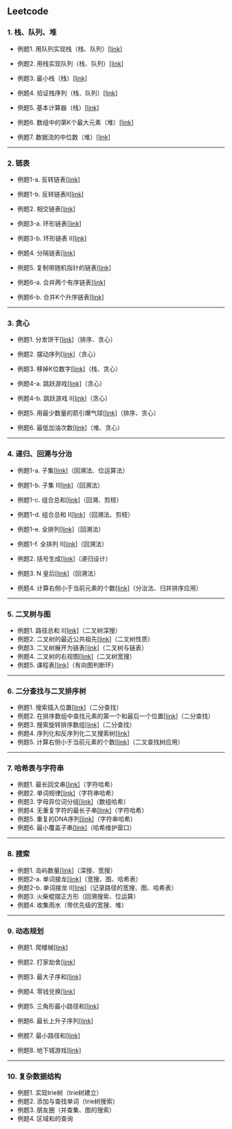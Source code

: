 ## Leetcode

### 1. 栈、队列、堆

- 例题1. 用队列实现栈（栈、队列）[[link]](https://leetcode-cn.com/problems/implement-stack-using-queues/)

- 例题2. 用栈实现队列（栈、队列）[[link]](https://leetcode-cn.com/problems/implement-queue-using-stacks/)

- 例题3. 最小栈（栈）[[link]](https://leetcode-cn.com/problems/min-stack/)

- 例题4. 验证栈序列（栈、队列）[[link]](https://leetcode-cn.com/problems/validate-stack-sequences/)

- 例题5. 基本计算器（栈）[[link]](https://leetcode-cn.com/problems/basic-calculator/)

- 例题6. 数组中的第K个最大元素（堆）[[link]](https://leetcode-cn.com/problems/kth-largest-element-in-an-array/)

- 例题7. 数据流的中位数（堆）[[link]](https://leetcode-cn.com/problems/find-median-from-data-stream/)

------------------------

### 2. 链表

- 例题1-a. 反转链表[[link]](https://leetcode-cn.com/problems/reverse-linked-list/)

- 例题1-b. 反转链表II[[link]](https://leetcode-cn.com/problems/reverse-linked-list-ii/)

- 例题2. 相交链表[[link]](https://leetcode-cn.com/problems/intersection-of-two-linked-lists/)

- 例题3-a. 环形链表[[link]](https://leetcode-cn.com/problems/linked-list-cycle/)

- 例题3-b. 环形链表 II[[link]](https://leetcode-cn.com/problems/linked-list-cycle-ii/)

- 例题4. 分隔链表[[link]](https://leetcode-cn.com/problems/partition-list/)

- 例题5. 复制带随机指针的链表[[link]](https://leetcode-cn.com/problems/copy-list-with-random-pointer/)

- 例题6-a. 合并两个有序链表[[link]](https://leetcode-cn.com/problems/merge-two-sorted-lists/)

- 例题6-b. 合并K个升序链表[[link]](https://leetcode-cn.com/problems/merge-k-sorted-lists/)

------------

### 3. 贪心

- 例题1. 分发饼干[[link]](https://leetcode-cn.com/problems/assign-cookies/)（排序、贪心）

- 例题2. 摆动序列[[link]](https://leetcode-cn.com/problems/wiggle-subsequence/)（贪心）

- 例题3. 移掉K位数字[[link]](https://leetcode-cn.com/problems/remove-k-digits/)（栈、贪心）

- 例题4-a. 跳跃游戏[[link]](https://leetcode-cn.com/problems/jump-game/)（贪心）

- 例题4-b. 跳跃游戏 II[[link]](https://leetcode-cn.com/problems/jump-game-ii/)（贪心）

- 例题5. 用最少数量的箭引爆气球[[link]](https://leetcode-cn.com/problems/minimum-number-of-arrows-to-burst-balloons/)（排序、贪心）

- 例题6. 最低加油次数[[link]](https://leetcode-cn.com/problems/minimum-number-of-refueling-stops/)（堆、贪心）

-------------------

### 4. 递归、回溯与分治

- 例题1-a. 子集[[link]](https://leetcode-cn.com/problems/subsets/)（回溯法、位运算法）

- 例题1-b. 子集 II[[link]](https://leetcode-cn.com/problems/subsets-ii/)（回溯法）

- 例题1-c. 组合总和[[link]](https://leetcode-cn.com/problems/combination-sum/)（回溯、剪枝）

- 例题1-d. 组合总和 II[[link]](https://leetcode-cn.com/problems/combination-sum-ii/)（回溯法、剪枝）

- 例题1-e. 全排列[[link]](https://leetcode-cn.com/problems/permutations/)（回溯法）

- 例题1-f. 全排列 II[[link]](https://leetcode-cn.com/problems/permutations-ii/)（回溯法）

- 例题2. 括号生成[[link]](https://leetcode-cn.com/problems/generate-parentheses/)（递归设计）

- 例题3. N 皇后[[link]](https://leetcode-cn.com/problems/n-queens/)（回溯法）

- 例题4. 计算右侧小于当前元素的个数[[link]](https://leetcode-cn.com/problems/count-of-smaller-numbers-after-self/)（分治法、归并排序应用）

--------------

### 5. 二叉树与图

- 例题1. 路径总和 II[[link]](https://leetcode-cn.com/problems/path-sum-ii/)（二叉树深搜）
- 例题2. 二叉树的最近公共祖先[[link]](https://leetcode-cn.com/problems/lowest-common-ancestor-of-a-binary-tree/)（二叉树性质）
- 例题3. 二叉树展开为链表[[link]](https://leetcode-cn.com/problems/flatten-binary-tree-to-linked-list/)（二叉树与链表）
- 例题4. 二叉树的右视图[[link]](https://leetcode-cn.com/problems/binary-tree-right-side-view/)（二叉树宽搜）
- 例题5. 课程表[[link]](https://leetcode-cn.com/problems/course-schedule/)（有向图判断环）

----------------

### 6. 二分查找与二叉排序树

- 例题1. 搜索插入位置[[link]](https://leetcode-cn.com/problems/search-insert-position/)（二分查找）
- 例题2. 在排序数组中查找元素的第一个和最后一个位置[[link]](https://leetcode-cn.com/problems/find-first-and-last-position-of-element-in-sorted-array/)（二分查找）
- 例题3. 搜索旋转排序数组[[link]](https://leetcode-cn.com/problems/search-in-rotated-sorted-array/)（二分查找）
- 例题4. 序列化和反序列化二叉搜索树[[link]](https://leetcode-cn.com/problems/serialize-and-deserialize-bst/)
- 例题5. 计算右侧小于当前元素的个数[[link]](https://leetcode-cn.com/problems/count-of-smaller-numbers-after-self/)（二叉查找树应用）

-----------

### 7. 哈希表与字符串

- 例题1. 最长回文串[[link]](https://leetcode-cn.com/problems/longest-palindrome/)（字符哈希）
- 例题2. 单词规律[[link]](https://leetcode-cn.com/problems/word-pattern/)（字符串哈希）
- 例题3. 字母异位词分组[[link]](https://leetcode-cn.com/problems/group-anagrams/)（数组哈希）
- 例题4. 无重复字符的最长子串[[link]](https://leetcode-cn.com/problems/longest-substring-without-repeating-characters/)（字符哈希）
- 例题5. 重复的DNA序列[[link]](https://leetcode-cn.com/problems/repeated-dna-sequences/)（字符串哈希）
- 例题6. 最小覆盖子串[[link]](https://leetcode-cn.com/problems/minimum-window-substring/)（哈希维护窗口）

--------------

### 8. 搜索

- 例题1. 岛屿数量[[link]](https://leetcode-cn.com/problems/number-of-islands/)（深搜、宽搜）
- 例题2-a. 单词接龙[[link]](https://leetcode-cn.com/problems/word-ladder/)（宽搜、图、哈希表）
- 例题2-b. 单词接龙 II[[link]](https://leetcode-cn.com/problems/word-ladder-ii/)（记录路径的宽搜、图、哈希表）
- 例题3. 火柴棍摆正方形（回溯搜索、位运算）
- 例题4. 收集雨水（带优先级的宽搜、堆）

------------------

### 9. 动态规划

- 例题1. 爬楼梯[[link]](https://leetcode-cn.com/problems/climbing-stairs/)

- 例题2. 打家劫舍[[link]](https://leetcode-cn.com/problems/house-robber/)

- 例题3. 最大子序和[[link]](https://leetcode-cn.com/problems/maximum-subarray/)

- 例题4. 零钱兑换[[link]](https://leetcode-cn.com/problems/coin-change/)

- 例题5. 三角形最小路径和[[link]](https://leetcode-cn.com/problems/triangle/)

- 例题6. 最长上升子序列[[link]](https://leetcode-cn.com/problems/longest-increasing-subsequence/)

- 例题7. 最小路径和[[link]](https://leetcode-cn.com/problems/minimum-path-sum/)

- 例题8. 地下城游戏[[link]](https://leetcode-cn.com/problems/dungeon-game/)

---------------

### 10. 复杂数据结构

- 例题1. 实现trie树（trie树建立）
- 例题2. 添加与查找单词（trie树搜索）
- 例题3. 朋友圈（并查集、图的搜索）
- 例题4. 区域和的查询









